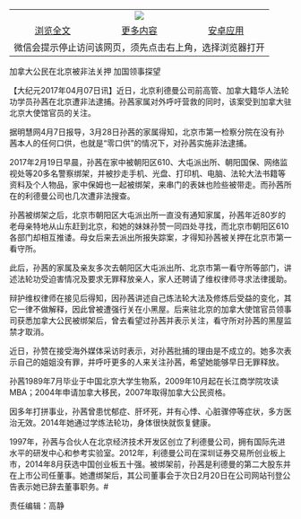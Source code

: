 

<table>
  <tr>
    <td align="center" colspan="3">
      <a href="https://github.com/ogate/ogate/blob/master/README.md"><img src="https://cloud.githubusercontent.com/assets/11880933/13434984/f430fae2-e012-11e5-814f-c2df1e82b247.jpg"/></a>
    </td>
  </tr>
  <tr>
    <td align="center">
      <a href="https://s3.ap-south-1.amazonaws.com/ogatem/oGate.htm?c816347&from=oNote">浏览全文</a>
    </td>
    <td align="center">
      <a href="https://s3.ap-south-1.amazonaws.com/ogatem/oGate.htm?from=oNote">更多内容</a>
    </td>
    <td align="center">
      <a href="https://raw.githubusercontent.com/ogate/up/master/ogate.apk">安卓应用</a>
    </td>
  </tr>
  <tr>
    <td align="center" colspan="3">
      微信会提示停止访问该网页，须先点击右上角，选择浏览器打开
    </td>
  </tr>
</table>    



加拿大公民在北京被非法关押 加国领事探望






        

【大纪元2017年04月07日讯】近日，北京利德曼公司前高管、加拿大籍华人法轮功学员孙茜在北京遭非法逮捕。孙茜家属对外呼吁营救的同时，该案受到加拿大驻北京大使馆官员的关注。


据明慧网4月7日报导，3月28日孙茜的家属得知，北京市第一检察分院在没有孙茜本人的任何口供，也就是“零口供”的情况下，对孙茜实施非法逮捕。


2017年2月19日早晨，孙茜在家中被朝阳区610、大屯派出所、朝阳国保、网络监视处等20多名警察绑架，并被抄走手机、光盘、打印机、电脑、法轮大法书籍等资料及个人物品，家中保姆也一起被绑架，来串门的表妹也险些被带走。而孙茜所在的利德曼公司也几次遭非法搜查。


孙茜被绑架之后，北京市朝阳区大屯派出所一直没有通知家属，孙茜年近80岁的老母亲特地从山东赶到北京，和她的妹妹孙赞一同四处寻找，而北京市朝阳区610各部门却相互推诿。母女后来去派出所报失踪案，才得知孙茜被关押在北京市第一看守所。


此后，孙茜的家属及亲友多次去朝阳区大屯派出所、北京市第一看守所等部门，讲述法轮功受迫害情况及要求无罪释放亲人，家人还聘请了维权律师寻求法律援助。


辩护维权律师在接见后得知，因孙茜讲述自己炼法轮大法及修炼后受益的变化，其它一律不做解释，因此曾被遭强行关在小黑屋。后来驻北京的加拿大使馆官员领事司获悉加拿大公民被绑架后，曾去看望过孙茜并表示关注，看守所对孙茜的黑屋监禁才取消。


近日，孙赞在接受海外媒体采访时表示，对孙茜批捕的理由是不成立的。她多次表示自己的姐姐没有罪，并呼吁更多的人来关注孙茜，希望她能够早日无罪释放。


孙茜1989年7月毕业于中国北京大学生物系，2009年10月起在长江商学院攻读MBA；2004年申请加拿大移民，2007年取得加拿大公民资格。


因多年打拼事业，孙茜曾患忧郁症、肝坏死，并有心悸、心脏骤停等症状，多方医治无效。2014年她通过学炼法轮功，身体很快就恢复健康。


1997年，孙茜与合伙人在北京经济技术开发区创立了利德曼公司，拥有国际先进水平的研发中心和参考实验室。2012年，利德曼公司在深圳证券交易所创业板上市，2014年8月获选中国创业板五十强。被绑架前，孙茜是利德曼的第二大股东并在上市公司任董事。她遭绑架后，其公司董事会于次日2月20日在公司网站刊登公告表示她已辞去董事职务。#


责任编辑：高静



